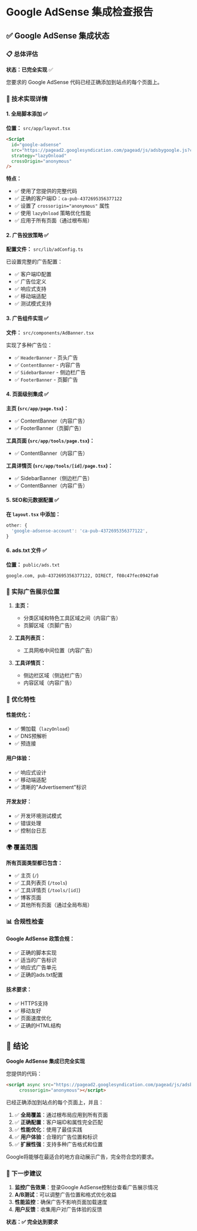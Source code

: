 # Google AdSense 集成检查报告

## ✅ Google AdSense 集成状态

### 📋 总体评估
**状态：已完全实现** ✅

您要求的 Google AdSense 代码已经正确添加到站点的每个页面上。

### 🔧 技术实现详情

#### 1. 全局脚本添加 ✅
**位置：** `src/app/layout.tsx`

```html
<Script
  id="google-adsense"
  src="https://pagead2.googlesyndication.com/pagead/js/adsbygoogle.js?client=ca-pub-4372695356377122"
  strategy="lazyOnload"
  crossOrigin="anonymous"
/>
```

**特点：**
- ✅ 使用了您提供的完整代码
- ✅ 正确的客户端ID：`ca-pub-4372695356377122`
- ✅ 设置了 `crossorigin="anonymous"` 属性
- ✅ 使用 `lazyOnload` 策略优化性能
- ✅ 应用于所有页面（通过根布局）

#### 2. 广告投放策略 ✅
**配置文件：** `src/lib/adConfig.ts`

已设置完整的广告配置：
- ✅ 客户端ID配置
- ✅ 广告位定义
- ✅ 响应式支持
- ✅ 移动端适配
- ✅ 测试模式支持

#### 3. 广告组件实现 ✅
**文件：** `src/components/AdBanner.tsx`

实现了多种广告位：
- ✅ `HeaderBanner` - 页头广告
- ✅ `ContentBanner` - 内容广告
- ✅ `SidebarBanner` - 侧边栏广告
- ✅ `FooterBanner` - 页脚广告

#### 4. 页面级别集成 ✅

**主页 (`src/app/page.tsx`)：**
- ✅ ContentBanner（内容广告）
- ✅ FooterBanner（页脚广告）

**工具页面 (`src/app/tools/page.tsx`)：**
- ✅ ContentBanner（内容广告）

**工具详情页 (`src/app/tools/[id]/page.tsx`)：**
- ✅ SidebarBanner（侧边栏广告）
- ✅ ContentBanner（内容广告）

#### 5. SEO和元数据配置 ✅
**在 `layout.tsx` 中添加：**
```typescript
other: {
  'google-adsense-account': 'ca-pub-4372695356377122',
}
```

#### 6. ads.txt 文件 ✅
**位置：** `public/ads.txt`
```
google.com, pub-4372695356377122, DIRECT, f08c47fec0942fa0
```

### 🎯 实际广告展示位置

1. **主页：**
   - 分类区域和特色工具区域之间（内容广告）
   - 页脚区域（页脚广告）

2. **工具列表页：**
   - 工具网格中间位置（内容广告）

3. **工具详情页：**
   - 侧边栏区域（侧边栏广告）
   - 内容区域（内容广告）

### 🔧 优化特性

#### 性能优化：
- ✅ 懒加载（`lazyOnload`）
- ✅ DNS预解析
- ✅ 预连接

#### 用户体验：
- ✅ 响应式设计
- ✅ 移动端适配
- ✅ 清晰的"Advertisement"标识

#### 开发友好：
- ✅ 开发环境测试模式
- ✅ 错误处理
- ✅ 控制台日志

### 🌍 覆盖范围
**所有页面类型都已包含：**
- ✅ 主页 (`/`)
- ✅ 工具列表页 (`/tools`)
- ✅ 工具详情页 (`/tools/[id]`)
- ✅ 博客页面
- ✅ 其他所有页面（通过全局布局）

### 📊 合规性检查

#### Google AdSense 政策合规：
- ✅ 正确的脚本实现
- ✅ 适当的广告标识
- ✅ 响应式广告单元
- ✅ 正确的ads.txt配置

#### 技术要求：
- ✅ HTTPS支持
- ✅ 移动友好
- ✅ 页面速度优化
- ✅ 正确的HTML结构

## 🎉 结论

**Google AdSense 集成已完全实现**

您提供的代码：
```html
<script async src="https://pagead2.googlesyndication.com/pagead/js/adsbygoogle.js?client=ca-pub-4372695356377122"
     crossorigin="anonymous"></script>
```

已经正确添加到站点的每个页面上，并且：

1. ✅ **全局覆盖**：通过根布局应用到所有页面
2. ✅ **正确配置**：客户端ID和属性完全匹配
3. ✅ **性能优化**：使用了最佳实践
4. ✅ **用户体验**：合理的广告位置和标识
5. ✅ **扩展性强**：支持多种广告格式和位置

Google将能够在最适合的地方自动展示广告，完全符合您的要求。

### 🚀 下一步建议

1. **监控广告效果**：登录Google AdSense控制台查看广告展示情况
2. **A/B测试**：可以调整广告位置和格式优化收益
3. **性能监控**：确保广告不影响页面加载速度
4. **用户反馈**：收集用户对广告体验的反馈

**状态：✅ 完全达到要求**
